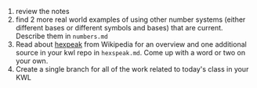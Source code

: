 1. review the notes
1. find 2 more real world examples of using other number systems (either different bases or different symbols and bases) that are current. Describe them in `numbers.md`
1. Read about [hexpeak](https://en.wikipedia.org/wiki/Hexspeak) from Wikipedia for an overview and one additional source in your kwl repo in `hexspeak.md`. Come up with a word or two on your own.
1. Create a single branch for all of the work related to today's class in your KWL
